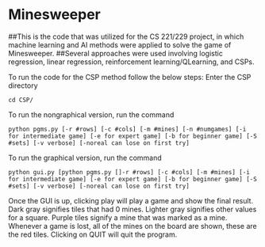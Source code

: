 # Minesweeper 

##This is the code that was utilized for the CS 221/229 project, in which machine learning and AI methods were applied to solve the game of Minesweeper.
##Several approaches were used involving logistic regression, linear regression, reinforcement learning/QLearning, and CSPs.

To run the code for the CSP method follow the below steps:
Enter the CSP directory
	
	cd CSP/

To run the nongraphical version, run the command
	
	python pgms.py [-r #rows] [-c #cols] [-m #mines] [-n #numgames] [-i for intermediate game] [-e for expert game] [-b for beginner game] [-S #sets] [-v verbose] [-noreal can lose on first try]

To run the graphical version, run the command
	
	python gui.py [python pgms.py []-r #rows] [-c #cols] [-m #mines] [-i for intermediate game] [-e for expert game] [-b for beginner game] [-S #sets] [-v verbose] [-noreal can lose on first try]

Once the GUI is up, clicking play will play a game and show the final result. Dark gray signifies tiles that had 0 mines. Lighter gray signifies other values for a square. Purple tiles signify a mine that was marked as a mine. Whenever a game is lost, all of the mines on the board are shown, these are the red tiles. Clicking on QUIT will quit the program.